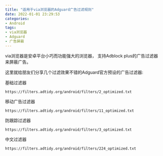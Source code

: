 ```yaml
---
title: "适用于via浏览器的Adguard广告过滤规则"
date: 2022-01-01 23:29:53
categories:
- Android
tags:
- via浏览器
- Adguard
- 广告屏蔽
---
```

via浏览器是安卓平台小巧而功能强大的浏览器，
支持Adblock plus的广告过滤器来屏蔽广告。

这里就给朋友们分享几个过滤效果不错的Adguard官方预设的广告过滤器:

基础过滤器

    https://filters.adtidy.org/android/filters/2_optimized.txt
 
 移动广告过滤器
 
    https://filters.adtidy.org/android/filters/11_optimized.txt

防跟踪过滤器

    https://filters.adtidy.org/android/filters/3_optimized.txt
    
中文过滤器

    https://filters.adtidy.org/android/filters/224_optimized.txt
